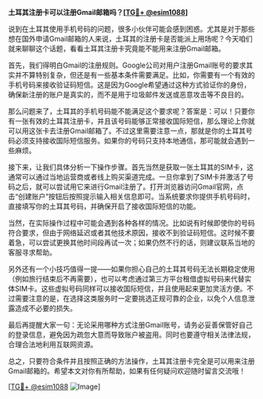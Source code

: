 **土耳其注册卡可以注册Gmail邮箱吗？[[TG💪+ @esim1088](https://t.me/s/esim1088)]**

说到在土耳其使用手机号码的问题，很多小伙伴可能会感到困惑。尤其是对于那些想在国外申请Gmail邮箱的人来说，土耳其的注册卡是否能派上用场呢？今天咱们就来聊聊这个话题，看看土耳其注册卡究竟能不能用来注册Gmail邮箱。

首先，我们得明白Gmail的注册规则。Google公司对用户注册Gmail账号的要求其实并不算特别复杂，但还是有一些基本条件需要满足。比如，你需要有一个有效的手机号码来接收验证码短信。这是因为Google希望通过这种方式验证你的身份，确保新注册的账户是真实的，而不是用于垃圾邮件发送或恶意攻击等不良目的。

那么问题来了，土耳其的手机号码能不能满足这个要求呢？答案是：可以！只要你有一张有效的土耳其注册卡，并且该号码能够正常接收国际短信，那么理论上你就可以用这张卡去注册Gmail邮箱了。不过这里需要注意一点，那就是你的土耳其号码必须支持接收国际短信服务。如果你的号码只支持本地通信，那可能就会遇到一些麻烦。

接下来，让我们具体分析一下操作步骤。首先当然是获取一张土耳其的SIM卡，这通常可以通过当地运营商或者线上购买渠道完成。一旦你拿到了SIM卡并激活了号码之后，就可以尝试用它来进行Gmail注册了。打开浏览器访问Gmail官网，点击“创建账户”按钮后按照提示输入相关信息即可。当系统要求你提供手机号码时，直接填写你的土耳其号码，并确保开启了接收国际短信的功能。

当然，在实际操作过程中可能会遇到各种各样的情况。比如说有时候即使你的号码符合要求，但由于网络延迟或者其他技术原因，接收不到验证码短信。这时候不要着急，可以尝试更换其他时间段再试一次；如果仍然不行的话，则建议联系当地的客服寻求帮助。

另外还有一个小技巧值得一提——如果你担心自己的土耳其号码无法长期稳定使用（例如旅行结束后不再需要），也可以考虑通过第三方平台租借虚拟号码来代替实体SIM卡。这些虚拟号码同样可以接收国际短信，并且使用起来更加灵活方便。不过需要注意的是，在选择这类服务时一定要挑选正规可靠的企业，以免个人信息泄露造成不必要的损失。

最后再提醒大家一句：无论采用哪种方式注册Gmail账号，请务必妥善保管好自己的登录信息，避免因为疏忽大意而导致账户被盗用。同时也要遵守相关法律法规，合理合法地利用互联网资源。

总之，只要符合条件并且按照正确的方法操作，土耳其注册卡完全是可以用来注册Gmail邮箱的。希望本文对你有所帮助，如果有任何疑问欢迎随时留言交流哦！

[[TG💪+ @esim1088](https://t.me/s/esim1088) ![Image](https://i.postimg.cc/4NQfJmqS/Snipaste-2025-05-13-00-14-12.png)]